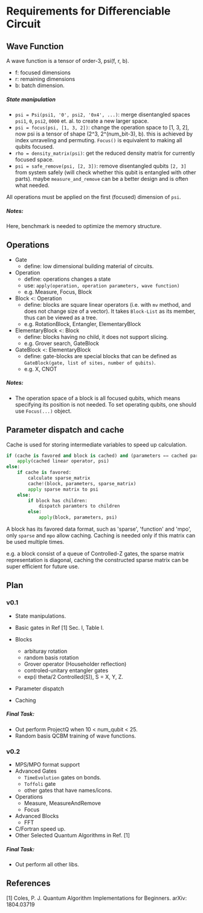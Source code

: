 # Requirements for Differenciable Circuit
## Wave Function
A wave function is a tensor of order-3, psi(f, r, b).

* f: focused dimensions
* r: remaining dimensions
* b: batch dimension.

##### State manipulation
* `psi = Psi(psi1, '0', psi2, '0x4', ...)`: merge disentangled spaces `psi1`, `0`, `psi2`, `0000` et. al. to create a new larger space.
* `psi = focus(psi, [1, 3, 2])`: change the operation space to [1, 3, 2], now psi is a tensor of shape (2^3, 2^(num_bit-3), b).
this is achieved by index unraveling and permuting. `Focus()` is equivalent to making all qubits focused.
* `rho = density_matrix(psi)`: get the reduced density matrix for currently focused space.
* `psi = safe_remove(psi, [2, 3])`: remove disentangled qubits `[2, 3]` from system safely (will check whether this qubit is entangled with other parts).
maybe `measure_and_remove` can be a better design and is often what needed.

All operations must be applied on the first (focused) dimension of `psi`.

##### Notes:
Here, benchmark is needed to optimize the memory structure.

## Operations
* Gate
    * define: low dimensional building material of circuits.
* Operation
    * define: operations changes a state
    * use: `apply(operation, operation parameters, wave function)`
    * e.g. Measure, Focus, Block
* Block <: Operation
    * define: blocks are square linear operators (i.e. with `mv` method, and does not change size of a vector). It takes `Block-List` as its member, thus can be viewed as a tree.
    * e.g. RotationBlock, Entangler, ElementaryBlock
* ElementaryBlock <: Block
    * define: blocks having no child, it does not support slicing.
    * e.g. Grover search, GateBlock
* GateBlock <: ElementaryBlock
    * define: gate-blocks are special blocks that can be defined as `GateBlock(gate, list of sites, number of qubits)`.
    * e.g. X, CNOT

##### Notes:
* The operation space of a block is all focused qubits, which means specifying its position is not needed. To set operating qubits, one should use `Focus(...)` object.

## Parameter dispatch and cache
Cache is used for storing intermediate variables to speed up calculation.

```python
if (cache is favored and block is cached) and (parameters == cached parameters):
    apply(cached linear operator, psi)
else:
    if cache is favored:
        calculate sparse_matrix
        cache!(block, parameters, sparse_matrix)
        apply sparse matrix to psi
    else:
        if block has children:
            dispatch paramters to children
        else:
            apply(block, parameters, psi)
```

A block has its favored data format, such as 'sparse', 'function' and 'mpo', only `sparse` and `mpo` allow caching.
Caching is needed only if this matrix can be used multiple times.

e.g. a block consist of a queue of Controlled-Z gates, the sparse matrix representation is diagonal, caching the constructed sparse matrix can be super efficient for future use.

## Plan
### v0.1
* State manipulations.
* Basic gates in Ref [1] Sec. I, Table I.
* Blocks

    * arbituray rotation
    * random basis rotation
    * Grover operator (Householder reflection)
    * controled-unitary entangler gates
    * exp(i theta/2 Controlled(S)), S = X, Y, Z.
* Parameter dispatch
* Caching


##### Final Task:
* Out perform ProjectQ when 10 < num_qubit < 25.
* Random basis QCBM training of wave functions.

### v0.2
* MPS/MPO format support
* Advanced Gates
    * `TimeEvolution` gates on bonds.
    * `Toffoli` gate
    * other gates that have names/icons.
* Operations
    * Measure, MeasureAndRemove
    * Focus
* Advanced Blocks
    * FFT
* C/Fortran speed up.
* Other Selected Quantum Algorithms in Ref. [1]

##### Final Task:
* Out perform all other libs.

## References
[1] Coles, P. J. Quantum Algorithm Implementations for Beginners. arXiv: 1804.03719
